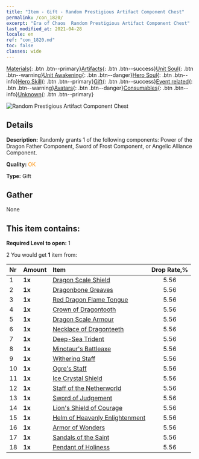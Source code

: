 ```yaml
---
title: "Item - Gift - Random Prestigious Artifact Component Chest"
permalink: /con_1820/
excerpt: "Era of Chaos  Random Prestigious Artifact Component Chest"
last_modified_at: 2021-04-28
locale: en
ref: "con_1820.md"
toc: false
classes: wide
---
```

 [Materials](/Items/){: .btn .btn--primary}[Artifacts](/Items/Artifacts/){: .btn .btn--success}[Unit Soul](/Items/UnitSoul/){: .btn .btn--warning}[Unit Awakening](/Items/UnitAwakening/){: .btn .btn--danger}[Hero Soul](/Items/HeroSoul/){: .btn .btn--info}[Hero Skill](/Items/HeroSkill/){: .btn .btn--primary}[Gift](/Items/Gift/){: .btn .btn--success}[Event related](/Items/Events/){: .btn .btn--warning}[Avatars](/Items/Avatars/){: .btn .btn--danger}[Consumables](/Items/Consumables/){: .btn .btn--info}[Unknown](/Items/Unknown/){: .btn .btn--primary}

 ![Random Prestigious Artifact Component Chest](/images/t/i_907046.png)

## Details
 **Description:** Randomly grants 1 of the following components: Power of the Dragon Father Component, Sword of Frost Component, or Angelic Alliance Component.

 **Quality:** <span style="color: #FF8C00">OK</span>

 **Type:** Gift

## Gather

  None

## This item contains:

 **Required Level to open:** 1

 2 You would get **1** item  from:

  | Nr | Amount |     Item    | Drop Rate,% |
  |:---|:-------|:------------|:---------:|
  | 1 |  **1x** | [Dragon Scale Shield](/Items/art_144/) | 5.56 | 
  | 2 |  **1x** | [Dragonbone Greaves](/Items/art_145/) | 5.56 | 
  | 3 |  **1x** | [Red Dragon Flame Tongue](/Items/art_146/) | 5.56 | 
  | 4 |  **1x** | [Crown of Dragontooth](/Items/art_147/) | 5.56 | 
  | 5 |  **1x** | [Dragon Scale Armour](/Items/art_148/) | 5.56 | 
  | 6 |  **1x** | [Necklace of Dragonteeth](/Items/art_149/) | 5.56 | 
  | 7 |  **1x** | [Deep-Sea Trident](/Items/art_160/) | 5.56 | 
  | 8 |  **1x** | [Minotaur's Battleaxe](/Items/art_161/) | 5.56 | 
  | 9 |  **1x** | [Withering Staff](/Items/art_162/) | 5.56 | 
  | 10 |  **1x** | [Ogre's Staff](/Items/art_163/) | 5.56 | 
  | 11 |  **1x** | [Ice Crystal Shield](/Items/art_164/) | 5.56 | 
  | 12 |  **1x** | [Staff of the Netherworld](/Items/art_165/) | 5.56 | 
  | 13 |  **1x** | [Sword of Judgement](/Items/art_150/) | 5.56 | 
  | 14 |  **1x** | [Lion's Shield of Courage](/Items/art_151/) | 5.56 | 
  | 15 |  **1x** | [Helm of Heavenly Enlightenment](/Items/art_152/) | 5.56 | 
  | 16 |  **1x** | [Armor of Wonders](/Items/art_153/) | 5.56 | 
  | 17 |  **1x** | [Sandals of the Saint](/Items/art_154/) | 5.56 | 
  | 18 |  **1x** | [Pendant of Holiness](/Items/art_155/) | 5.56 | 
